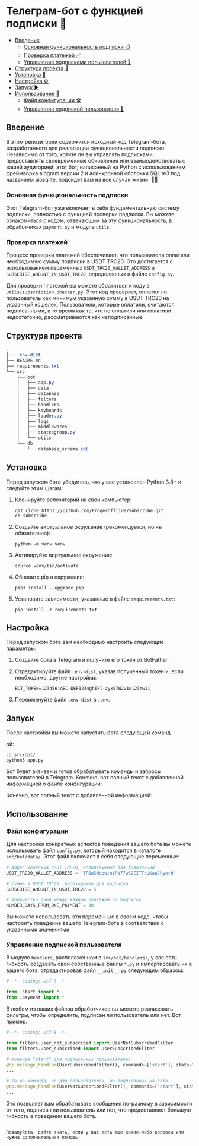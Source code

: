 # Телеграм-бот с функцией подписки 🤖

- [Введение](#введение)
  - [Основная функциональность подписки 📋](#основная-функциональность-подписки)
  - [Проверка платежей ✅](#проверка-платежей)
  - [Управление подписками пользователей 🤖](#управление-подписками-пользователей)
- [Структура проекта 📂](#структура-проекта)
- [Установка 🚀](#установка)
- [Настройка ⚙️](#настройка)
- [Запуск ▶️](#запуск)
- [Использование 📝](#использование)
  - [Файл конфигурации 🛠️](#файл-конфигурации)
  - [Управление подпиской пользователя 🤖](#управление-подпиской-пользователя)

## Введение
В этом репозитории содержится исходный код Telegram-бота, разработанного для реализации функциональности подписки. Независимо от того, хотите ли вы управлять подписками, предоставлять своевременные обновления или взаимодействовать с вашей аудиторией, этот бот, написанный на Python с использованием фреймворка aiogram версии 2 и асинхронной оболочки SQLite3 под названием aiosqlite, подойдет вам на все случаи жизни. 🤖📱

### Основная функциональность подписки

Этот Telegram-бот уже включает в себя фундаментальную систему подписки, полностью с функцией проверки подписки. Вы можете ознакомиться с кодом, отвечающим за эту функциональность, в обработчиках `payment.py` и модуле `utils`.

### Проверка платежей

Процесс проверки платежей обеспечивает, что пользователи оплатили необходимую сумму подписки в USDT TRC20. Это достигается с использованием переменных `USDT_TRC20_WALLET_ADDRESS` и `SUBSCRIBE_AMOUNT_IN_USDT_TRC20`, определенных в файле `config.py`.

Для проверки платежей вы можете обратиться к коду в `utils/subscription_checker.py`. Этот код проверяет, оплатил ли пользователь как минимум указанную сумму в USDT TRC20 на указанный кошелек. Пользователи, которые оплатили, считаются подписанными, в то время как те, кто не оплатили или оплатили недостаточно, рассматриваются как неподписанные.

## Структура проекта

```css
.
├── .env-dist
├── README.md
├── requirements.txt
└── src
    ├── bot
    │   ├── app.py
    │   ├── data
    │   ├── database
    │   ├── filters
    │   ├── handlers
    │   ├── keyboards
    │   ├── loader.py
    │   ├── logs
    │   ├── middlewares
    │   ├── statesgroup.py
    │   └── utils
    └── db
        └── database_schema.sql
```

## Установка

Перед запуском бота убедитесь, что у вас установлен Python 3.8+ и следуйте этим шагам:

1. Клонируйте репозиторий на свой компьютер:
   ```shell
   git clone https://github.com/ProgerOffline/subscribe.git
   cd subscribe
   ```

2. Создайте виртуальное окружение (рекомендуется, но не обязательно):
   ```shell
   python -m venv venv
   ```

3. Активируйте виртуальное окружение:
   ```shell
   source venv/bin/activate
   ```

4. Обновите pip в окружении:
   ```shell
   pip3 install --upgrade pip
   ```

5. Установите зависимости, указанные в файле `requirements.txt`:
   ```shell
   pip install -r requirements.txt
   ```

## Настройка

Перед запуском бота вам необходимо настроить следующие параметры:

1. Создайте бота в Telegram и получите его токен от BotFather.

2. Отредактируйте файл `.env-dist`, указав полученный токен и, если необходимо, другие настройки:
    ```env
    BOT_TOKEN=123456:ABC-DEF1234ghIkl-zyx57W2v1u123ew11
    ```
3. Переименуйте файл `.env-dist` в `.env`.

## Запуск

После настройки вы можете запустить бота следующей команд

ой:
```shell
cd src/bot/
python3 app.py
```

Бот будет активен и готов обрабатывать команды и запросы пользователей в Telegram.
Конечно, вот полный текст с добавленной информацией о файле конфигурации:

Конечно, вот полный текст с добавленной информацией:

## Использование

### Файл конфигурации

Для настройки конкретных аспектов поведения вашего бота вы можете использовать файл `config.py`, который находится в каталоге `src/bot/data/`. Этот файл включает в себя следующие переменные:

```python
# Адрес кошелька USDT TRC20, используемый для транзакций
USDT_TRC20_WALLET_ADDRESS = 'TF8aSMqpwtniPN77wS2EZTTcUKaaJhyorb'

# Сумма в USDT TRC20, необходимая для подписки
SUBSCRIBE_AMOUNT_IN_USDT_TRC20 = 5

# Количество дней между каждым платежом за подписку
NUMBER_DAYS_FROM_ONE_PAYMENT = 30
```

Вы можете использовать эти переменные в своем коде, чтобы настроить поведение вашего Telegram-бота в соответствии с указанными значениями.

### Управление подпиской пользователя

В модуле `handlers`, расположенном в `src/bot/handlers/`, у вас есть гибкость создавать свои собственные файлы `*.py` и импортировать их в вашего бота, отредактировав файл `__init__.py` следующим образом:

```python
# -*- coding: utf-8 -*-

from .start import *
from .payment import *
```

В любом из ваших файлов обработчиков вы можете реализовать фильтры, чтобы определить, подписан ли пользователь или нет. Вот пример:

```python
# -*- coding: utf-8 -*-

from filters.user_not_subscribed import UserNotSubscribedFilter
from filters.user_subscribed import UserSubscribedFilter

# Команда "start" для подписанных пользователей
@dp.message_handler(UserSubscribedFilter(), commands=['start'], state="*")
...

# Та же команда, но для пользователей, не подписанных на бота
@dp.message_handler(UserNotSubscribedFilter(), commands=['start'], state="*")
...
```

Это позволяет вам обрабатывать сообщения по-разному в зависимости от того, подписан ли пользователь или нет, что предоставляет большую гибкость в поведении вашего бота.
```

Пожалуйста, дайте знать, если у вас есть еще какие-либо вопросы или нужна дополнительная помощь!
